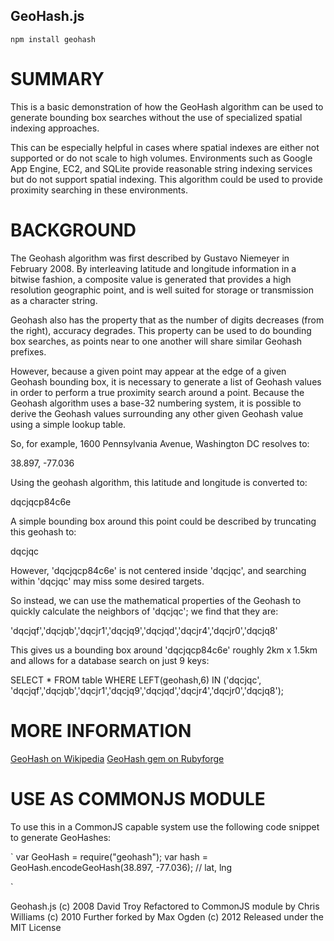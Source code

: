 GeoHash.js
----------


    npm install geohash


SUMMARY
=======

This is a basic demonstration of how the GeoHash algorithm can be used to generate bounding box searches without the use of specialized spatial indexing approaches.

This can be especially helpful in cases where spatial indexes are either not supported or do not scale to high volumes.  Environments such as Google App Engine, EC2, and SQLite provide reasonable string indexing services but do not support spatial indexing.  This algorithm could be used to provide proximity searching in these environments.

BACKGROUND
==========

The Geohash algorithm was first described by Gustavo Niemeyer in February 2008.  By interleaving latitude and longitude information in a bitwise fashion, a composite value is generated that provides a high resolution geographic point, and is well suited for storage or transmission as a character string.

Geohash also has the property that as the number of digits decreases (from the right), accuracy degrades.  This property can be used to do bounding box searches, as points near to one another will share similar Geohash prefixes.

However, because a given point may appear at the edge of a given Geohash bounding box, it is necessary to generate a list of Geohash values in order to perform a true proximity search around a point.  Because the Geohash algorithm uses a base-32 numbering system, it is possible to derive the Geohash values surrounding any other given Geohash value using a simple lookup table.

So, for example, 1600 Pennsylvania Avenue, Washington DC resolves to:

  38.897, -77.036

Using the geohash algorithm, this latitude and longitude is converted to:

  dqcjqcp84c6e

A simple bounding box around this point could be described by truncating this geohash to:

  dqcjqc

However, 'dqcjqcp84c6e' is not centered inside 'dqcjqc', and searching within 'dqcjqc' may miss some desired targets.

So instead, we can use the mathematical properties of the Geohash to quickly calculate the neighbors of 'dqcjqc';  we find that they are:

  'dqcjqf','dqcjqb','dqcjr1','dqcjq9','dqcjqd','dqcjr4','dqcjr0','dqcjq8'

This gives us a bounding box around 'dqcjqcp84c6e' roughly 2km x 1.5km and allows for a database search on just 9 keys:

  SELECT * FROM table WHERE LEFT(geohash,6) IN ('dqcjqc', 'dqcjqf','dqcjqb','dqcjr1','dqcjq9','dqcjqd','dqcjr4','dqcjr0','dqcjq8');

MORE INFORMATION
================
[GeoHash on Wikipedia](http://en.wikipedia.org/wiki/Geohash)
[GeoHash gem on Rubyforge](http://geohash.rubyforge.org/)

USE AS COMMONJS MODULE
======================

To use this in a CommonJS capable system use the following code snippet to generate GeoHashes:

`
  var GeoHash = require("geohash");
  var hash = GeoHash.encodeGeoHash(38.897, -77.036); // lat, lng
  
`


Geohash.js
(c) 2008 David Troy
Refactored to CommonJS module by Chris Williams (c) 2010
Further forked by Max Ogden (c) 2012
Released under the MIT License
